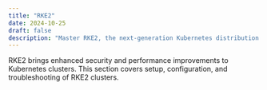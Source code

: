 ```yaml
---
title: "RKE2"
date: 2024-10-25
draft: false
description: "Master RKE2, the next-generation Kubernetes distribution from Rancher."
---
```


RKE2 brings enhanced security and performance improvements to Kubernetes clusters. This section covers setup, configuration, and troubleshooting of RKE2 clusters.

